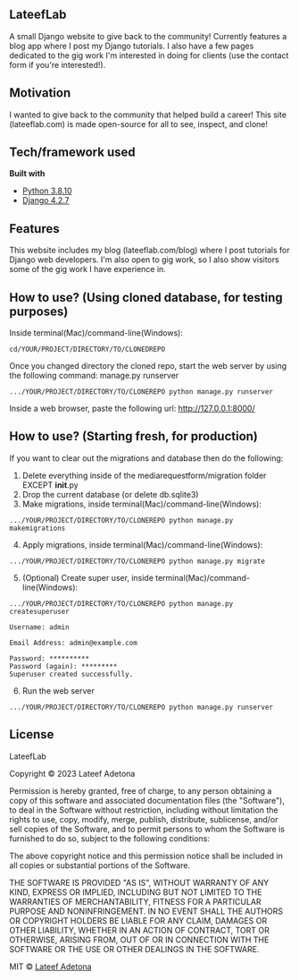 ## LateefLab
A small Django website to give back to the community! Currently features a blog app where I post my Django tutorials. I also have a few pages dedicated to the gig work I'm interested in doing for clients (use the contact form if you're interested!).

## Motivation
I wanted to give back to the community that helped build a career! This site (lateeflab.com) is made open-source for all to see, inspect, and clone!

## Tech/framework used

<b>Built with</b>
- [Python 3.8.10](https://www.python.org/)
- [Django 4.2.7](https://www.djangoproject.com/)

## Features
This website includes my blog (lateeflab.com/blog) where I post tutorials for Django web developers. I'm also open to gig work, so I also show visitors some of the gig work I have experience in.


## How to use? (Using cloned database, for testing purposes)
Inside terminal(Mac)/command-line(Windows):
```
cd/YOUR/PROJECT/DIRECTORY/TO/CLONEDREPO
```

Once you changed directory the cloned repo, start the web server by using the following command: manage.py runserver
```
.../YOUR/PROJECT/DIRECTORY/TO/CLONEREPO python manage.py runserver 
```
Inside a web browser, paste the following url: http://127.0.0.1:8000/

## How to use? (Starting fresh, for production)
If you want to clear out the migrations and database then do the following:
1. Delete everything inside of the mediarequestform/migration folder EXCEPT __init__.py
2. Drop the current database (or delete db.sqlite3)
3. Make migrations, inside terminal(Mac)/command-line(Windows):
```
.../YOUR/PROJECT/DIRECTORY/TO/CLONEREPO python manage.py makemigrations
```
4. Apply migrations, inside terminal(Mac)/command-line(Windows):
```
.../YOUR/PROJECT/DIRECTORY/TO/CLONEREPO python manage.py migrate
```
5. (Optional) Create super user, inside terminal(Mac)/command-line(Windows):
```
.../YOUR/PROJECT/DIRECTORY/TO/CLONEREPO python manage.py createsuperuser
```
```
Username: admin
```
```
Email Address: admin@example.com
```
```
Password: **********
Password (again): *********
Superuser created successfully.
```
6. Run the web server
```
.../YOUR/PROJECT/DIRECTORY/TO/CLONEREPO python manage.py runserver 
```

## License
LateefLab

Copyright © 2023 Lateef Adetona

Permission is hereby granted, free of charge, to any person obtaining a copy of this software and associated documentation files (the "Software"), to deal in the Software without restriction, including without limitation the rights to use, copy, modify, merge, publish, distribute, sublicense, and/or sell copies of the Software, and to permit persons to whom the Software is furnished to do so, subject to the following conditions:

The above copyright notice and this permission notice shall be included in all copies or substantial portions of the Software.

THE SOFTWARE IS PROVIDED "AS IS", WITHOUT WARRANTY OF ANY KIND, EXPRESS OR IMPLIED, INCLUDING BUT NOT LIMITED TO THE WARRANTIES OF MERCHANTABILITY, FITNESS FOR A PARTICULAR PURPOSE AND NONINFRINGEMENT. IN NO EVENT SHALL THE AUTHORS OR COPYRIGHT HOLDERS BE LIABLE FOR ANY CLAIM, DAMAGES OR OTHER LIABILITY, WHETHER IN AN ACTION OF CONTRACT, TORT OR OTHERWISE, ARISING FROM, OUT OF OR IN CONNECTION WITH THE SOFTWARE OR THE USE OR OTHER DEALINGS IN THE SOFTWARE.

MIT © [Lateef Adetona]()